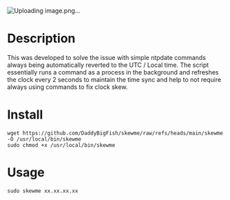 ![Uploading image.png…]()

# Description
This was developed to solve the issue with simple ntpdate commands always being automatically reverted to the UTC / Local time. The script essentially runs a command as a process in the background and refreshes the clock every 2 seconds to maintain the time sync and help to not require always using commands to fix clock skew.

# Install
```
wget https://github.com/DaddyBigFish/skewme/raw/refs/heads/main/skewme -O /usr/local/bin/skewme
sudo chmod +x /usr/local/bin/skewme
```
# Usage
```
sudo skewme xx.xx.xx.xx
```
